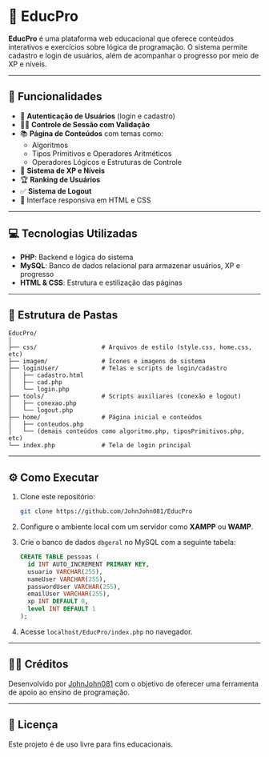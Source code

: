 # 🚀 EducPro

**EducPro** é uma plataforma web educacional que oferece conteúdos interativos e exercícios sobre lógica de programação. O sistema permite cadastro e login de usuários, além de acompanhar o progresso por meio de XP e níveis.

---

## 📌 Funcionalidades

- 🔐 **Autenticação de Usuários** (login e cadastro)
- 👨‍🎓 **Controle de Sessão com Validação**
- 📚 **Página de Conteúdos** com temas como:
  - Algoritmos
  - Tipos Primitivos e Operadores Aritméticos
  - Operadores Lógicos e Estruturas de Controle
- 🧠 **Sistema de XP e Níveis**
- 🏆 **Ranking de Usuários**
- ✅ **Sistema de Logout**
- 📱 Interface responsiva em HTML e CSS

---

## 💻 Tecnologias Utilizadas

- **PHP**: Backend e lógica do sistema
- **MySQL**: Banco de dados relacional para armazenar usuários, XP e progresso
- **HTML & CSS**: Estrutura e estilização das páginas

---

## 📂 Estrutura de Pastas

```
EducPro/
│
├── css/                  # Arquivos de estilo (style.css, home.css, etc)
├── imagem/               # Ícones e imagens do sistema
├── loginUser/            # Telas e scripts de login/cadastro
│   ├── cadastro.html
│   ├── cad.php
│   └── login.php
├── tools/                # Scripts auxiliares (conexão e logout)
│   ├── conexao.php
│   └── logout.php
├── home/                 # Página inicial e conteúdos
│   ├── conteudos.php
│   └── (demais conteúdos como algoritmo.php, tiposPrimitivos.php, etc)
└── index.php             # Tela de login principal
```

---

## ⚙️ Como Executar

1. Clone este repositório:
   ```bash
   git clone https://github.com/JohnJohn081/EducPro
   ```

2. Configure o ambiente local com um servidor como **XAMPP** ou **WAMP**.

3. Crie o banco de dados `dbgeral` no MySQL com a seguinte tabela:

   ```sql
   CREATE TABLE pessoas (
     id INT AUTO_INCREMENT PRIMARY KEY,
     usuario VARCHAR(255),
     nameUser VARCHAR(255),
     passwordUser VARCHAR(255),
     emailUser VARCHAR(255),
     xp INT DEFAULT 0,
     level INT DEFAULT 1
   );
   ```

4. Acesse `localhost/EducPro/index.php` no navegador.

---

## 🧑‍🏫 Créditos

Desenvolvido por [JohnJohn081](https://github.com/JohnJohn081) com o objetivo de oferecer uma ferramenta de apoio ao ensino de programação.

---

## 📃 Licença

Este projeto é de uso livre para fins educacionais.
